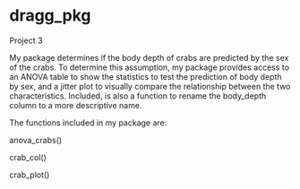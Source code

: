 # dragg_pkg

Project 3

My package determines if the body depth of crabs are predicted by the sex of the crabs. To determine this assumption, my package provides access to an ANOVA table to show the statistics to test the prediction of body depth by sex, and a jitter plot to visually compare the relationship between the two characteristics. Included, is also a function to rename the body_depth column to a more descriptive name.


The functions included in my package are:

anova_crabs()

crab_col()

crab_plot()
